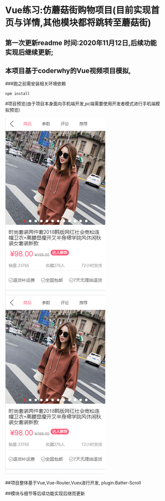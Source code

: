 # Vue练习:仿蘑菇街购物项目(目前实现首页与详情,其他模块都将跳转至蘑菇街)
## 第一次更新readme 时间:2020年11月12日,后续功能实现后继续更新;
## 本项目基于coderwhy的Vue视频项目模拟,
###跑之前需安装相关环境依赖
```
npm install
```
#项目预览(由于项目本身面向手机端开发,pc端需要使用开发者模式进行手机端模拟预览)

![Image text](https://raw.githubusercontent.com/My-Emperor/mall/main/src/assets/img/readme/detail.jpg)
![Image text](https://github.com/My-Emperor/mall/raw/master/src/assets/img/readme/detail.jpg)

##项目整体基于Vue,Vue-Router,Vuex进行开发, plugin:Batter-Scroll

##模块与细节等后续功能实现后继而更新
